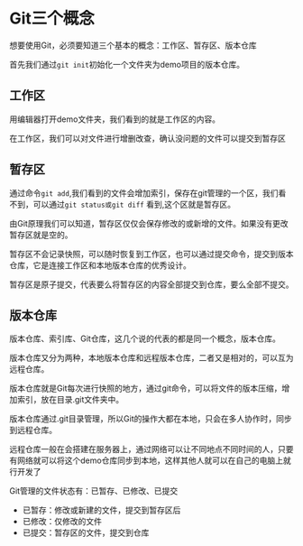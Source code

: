# Git三个概念

想要使用Git，必须要知道三个基本的概念：工作区、暂存区、版本仓库

首先我们通过`git init`初始化一个文件夹为demo项目的版本仓库。

## 工作区

用编辑器打开demo文件夹，我们看到的就是工作区的内容。

在工作区，我们可以对文件进行增删改查，确认没问题的文件可以提交到暂存区

## 暂存区

通过命令`git add`,我们看到的文件会增加索引，保存在git管理的一个区，我们看不到，可以通过`git status或git diff` 看到,这个区就是暂存区。

由Git原理我们可以知道，暂存区仅仅会保存修改的或新增的文件。如果没有更改暂存区就是空的。

暂存区不会记录快照，可以随时恢复到工作区，也可以通过提交命令，提交到版本仓库，它是连接工作区和本地版本仓库的优秀设计。

暂存区是原子提交，代表要么将暂存区的内容全部提交到仓库，要么全部不提交。

## 版本仓库

版本仓库、索引库、Git仓库，这几个说的代表的都是同一个概念，版本仓库。

版本仓库又分为两种，本地版本仓库和远程版本仓库，二者又是相对的，可以互为远程仓库。

版本仓库就是Git每次进行快照的地方，通过git命令，可以将文件的版本压缩，增加索引，放在目录.git文件夹中。

版本仓库通过.git目录管理，所以Git的操作大都在本地，只会在多人协作时，同步到远程仓库。

远程仓库一般在会搭建在服务器上，通过网络可以让不同地点不同时间的人，只要有网络就可以将这个demo仓库同步到本地，这样其他人就可以在自己的电脑上就行开发了


Git管理的文件状态有：已暂存、已修改、已提交

- 已暂存：修改或新建的文件，提交到暂存区后
- 已修改：仅修改的文件
- 已提交：暂存区的文件，提交到仓库


